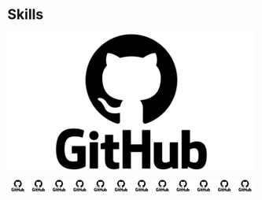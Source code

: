 # Skills

[![Skill Image](https://raw.githubusercontent.com/GeoCommander/skills/master/GitHub-Logo.png)](https://github.com/GeoCommander/skills/blob/master/README.md)

<div style="display: flex; justify-content: center;">
    <a href="https://github.com/GeoCommander/skills/blob/master/README.md">
        <img src="https://raw.githubusercontent.com/GeoCommander/skills/master/GitHub-Logo.png" alt="Skill Image" width="100px">
    </a>
    <a href="https://github.com/GeoCommander/skills/blob/master/README.md">
        <img src="https://raw.githubusercontent.com/GeoCommander/skills/master/GitHub-Logo.png" alt="Skill Image" width="100px">
    </a>
    <a href="https://github.com/GeoCommander/skills/blob/master/README.md">
        <img src="https://raw.githubusercontent.com/GeoCommander/skills/master/GitHub-Logo.png" alt="Skill Image" width="100px">
    </a>
    <a href="https://github.com/GeoCommander/skills/blob/master/README.md">
        <img src="https://raw.githubusercontent.com/GeoCommander/skills/master/GitHub-Logo.png" alt="Skill Image" width="100px">
    </a>
    <a href="https://github.com/GeoCommander/skills/blob/master/README.md">
        <img src="https://raw.githubusercontent.com/GeoCommander/skills/master/GitHub-Logo.png" alt="Skill Image" width="100px">
    </a>
    <a href="https://github.com/GeoCommander/skills/blob/master/README.md">
        <img src="https://raw.githubusercontent.com/GeoCommander/skills/master/GitHub-Logo.png" alt="Skill Image" width="100px">
    </a>
    <a href="https://github.com/GeoCommander/skills/blob/master/README.md">
        <img src="https://raw.githubusercontent.com/GeoCommander/skills/master/GitHub-Logo.png" alt="Skill Image" width="100px">
    </a>
    <a href="https://github.com/GeoCommander/skills/blob/master/README.md">
        <img src="https://raw.githubusercontent.com/GeoCommander/skills/master/GitHub-Logo.png" alt="Skill Image" width="100px">
    </a>
    <a href="https://github.com/GeoCommander/skills/blob/master/README.md">
        <img src="https://raw.githubusercontent.com/GeoCommander/skills/master/GitHub-Logo.png" alt="Skill Image" width="100px">
    </a>
    <a href="https://github.com/GeoCommander/skills/blob/master/README.md">
        <img src="https://raw.githubusercontent.com/GeoCommander/skills/master/GitHub-Logo.png" alt="Skill Image" width="100px">
    </a>
    <a href="https://github.com/GeoCommander/skills/blob/master/README.md">
        <img src="https://raw.githubusercontent.com/GeoCommander/skills/master/GitHub-Logo.png" alt="Skill Image" width="100px">
    </a>
    <a href="https://github.com/GeoCommander/skills/blob/master/README.md">
        <img src="https://raw.githubusercontent.com/GeoCommander/skills/master/GitHub-Logo.png" alt="Skill Image" width="100px">
    </a>
</div>
